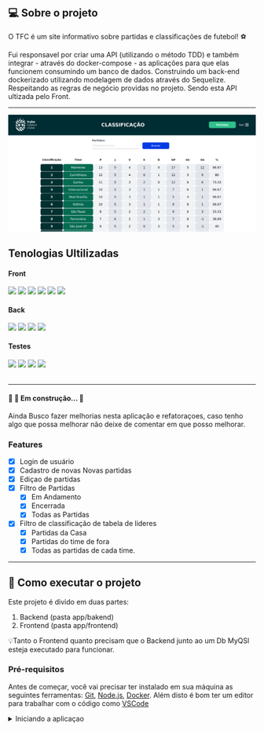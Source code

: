 ## 💻 Sobre o projeto

O TFC é um site informativo sobre partidas e classificações de futebol! ⚽️

Fui responsavel por criar uma API (utilizando o método TDD) e também integrar -
através do docker-compose - as aplicações para que elas funcionem consumindo um
banco de dados. Construindo um back-end dockerizado utilizando modelagem de
dados através do Sequelize. Respeitando as regras de negócio providas no
projeto. Sendo esta API ultizada pelo Front.

---

<img src="./assets/front-example.png">

<h2>Tenologias Ultilizadas</h2>
<h4>Front</h4>
 <div >
 <img aling="center" height="32px" src="https://img.shields.io/badge/JavaScript-F7DF1E?style=for-the-badge&logo=javascript&logoColor=black">
 <img aling="center" height="32px" src="https://img.shields.io/badge/TypeScript-007ACC?style=for-the-badge&logo=typescript&logoColor=white">
 <img aling="center" height="32px" src="https://img.shields.io/badge/HTML5-E34F26?style=for-the-badge&logo=html5&logoColor=white">
 <img aling="center" height="32" src="https://img.shields.io/badge/CSS3-1572B6?style=for-the-badge&logo=css3&logoColor=white">
 <img aling="center" height="32" src="https://img.shields.io/badge/React-20232A?style=for-the-badge&logo=react&logoColor=61DAFB">
 <img aling="center" height="32" src="https://img.shields.io/badge/React_Router-CA4245?style=for-the-badge&logo=react-router&logoColor=white">
 </div>
<h4>Back</h4>
 <div >
 <img aling="center" height="32px" src="https://img.shields.io/badge/TypeScript-007ACC?style=for-the-badge&logo=typescript&logoColor=white">
 <img aling="center" height="32px" src="https://img.shields.io/badge/Express.js-404D59?style=for-the-badge">
 <img aling="center" height="32px" src="https://img.shields.io/badge/MySQL-00000F?style=for-the-badge&logo=mysql&logoColor=white">
 <img aling="center" height="32px" src="https://img.shields.io/badge/sequelize-323330?style=for-the-badge&logo=sequelize&logoColor=blue">
 
 </div>
 <h4>Testes</h4>
 <div>
 <img aling="center" height="32px" src="https://img.shields.io/badge/Jest-323330?style=for-the-badge&logo=Jest&logoColor=white">
 <img aling="center" height="32px" src="https://img.shields.io/badge/sinon.js-323330?style=for-the-badge&logo=sinon">
 <img aling="center" height="32px" src="https://img.shields.io/badge/chai.js-323330?style=for-the-badge&logo=chai&logoColor=red">
 <img aling="center" height="32px" src="https://img.shields.io/badge/mocha.js-323330?style=for-the-badge&logo=mocha&logoColor=Brown">

 </div>
<br>

---
 <h4>
	🚧 🚀 Em construção...  🚧
</h4>
<p>Ainda Busco fazer melhorias nesta aplicação e refatoraçoes, caso tenho algo que possa melhorar não deixe de comentar em que posso melhorar.</p>
<h3>Features</h3>

- [x] Login de usuário
- [x] Cadastro de novas Novas partidas
- [x] Ediçao de partidas
- [X] Filtro de Partidas
	- [x] Em Andamento
   - [x] Encerrada
   - [x] Todas as Partidas
- [x] Filtro de classificação de tabela de lideres
	- [x]  Partidas da Casa
  - [x]  Partidas do time de fora
  - [x]  Todas as partidas de cada time.
---

## 🚀 Como executar o projeto

Este projeto é divido em duas partes:

1. Backend (pasta app/bakend)
2. Frontend (pasta app/frontend)

<!-- 3. Mobile (pasta mobile) -->

💡Tanto o Frontend quanto precisam que o Backend junto ao um Db MyQSl esteja
executado para funcionar.

### Pré-requisitos

Antes de começar, você vai precisar ter instalado em sua máquina as seguintes
ferramentas: [Git](https://git-scm.com), [Node.js](https://nodejs.org/en/),
[Docker](https://www.docker.com/). Além disto é bom ter um editor para trabalhar
com o código como [VSCode](https://code.visualstudio.com/)

<details>
  <summary>
    Iniciando a aplicaçao
  </summary>
  <br>

          # Clone este repositório
          $ git clone 
          
          # Acesse a pasta do projeto no terminal/cmd
          $ cd FutebolClub
          
          # Instale as dependências
          $ npm run install:apps
          
          
          # Execute a aplicação frontEnd em modo de desenvolvimento
          $ npm start:front

          # Execute a aplicação backend em modo de desenvolvimento
          $ npm start:back
          
          # O servidor do frontend inciará na porta:3000 - acesse http://localhost:3000
          # O servidor do back inciará na porta:3001 - acesse http://localhost:3001

<br>
  <details>
    <summary>
      🐳 Configuração Docker
    </summary>
    <br>

Clone este repositório

    $ git clone

Acesse a pasta do projeto no terminal/cmd

    $ cd FutebolClub

inicie o docker compose

    $ npm run compose:up

Para remover os conteiners

    $ npm run compose-down

User para verificar os conteiner

    $ npm run logs

O servidor do frontend inciará na porta:3000 - acesse http://localhost:3000 O
servidor do back inciará na porta:3001 - acesse http://localhost:3001

</details>
  <details>
    <summary>
      🎲 Rodando o Backend (servidor)
    </summary>
  <br>
   **Necessario ter um conteiner Docker do MySql para o back Funcionar corretamente.**

    # Caso não tenha um conteiner ativo use
    $ docker run -d -p 3306:3306 -e MYSQL_ROOT_PASSWORD=suaSenha --name=mysql-db mysql:8.0.29
    # Clone este repositório
    $ git clone 

    # Acesse a pasta do projeto no terminal/cmd
    $ cd FutebolClub

    # Vá para a pasta backend
    $ cd app/backend

    # Instale as dependências
    $ npm install

    # Execute a aplicação em modo de desenvolvimento
    $ npm run dev

    # O servidor inciará na porta:3001 - acesse http://localhost:3001

</details>
   <details>
     <summary>
       🧭 Rodando a aplicação web (Frontend)
     </summary>

    # Clone este repositório
    $ git clone 

    # Acesse a pasta do projeto no seu terminal/cmd
    $ cd FutebolClub

    # Vá para a pasta da aplicação Front End
    $ cd app/frontend

    # Instale as dependências
    $ npm install

    # Execute a aplicação em modo de desenvolvimento
    $ npm run start

    # A aplicação será aberta na porta:3000 - acesse http://localhost:3000

</details>

</details>
